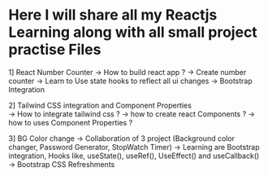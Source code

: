# Here I will share all my Reactjs Learning along with all small project practise Files

1] React Number Counter
-> How to build react app ?
-> Create number counter
-> Learn to Use state hooks to reflect all ui changes
-> Bootstrap Integration

2] Tailwind CSS integration and Component Properties  
 -> How to integrate tailwind css ?
-> how to create react Components ?
-> how to uses Component Properties ?

3] BG Color change
-> Collaboration of 3 project (Background color changer, Password Generator, StopWatch Timer)
-> Learning are Bootstrap integration, Hooks like, useState(), useRef(), UseEffect() and useCallback()
-> Bootstrap CSS Refreshments
